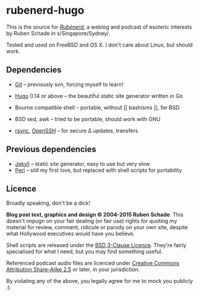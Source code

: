 # rubenerd-hugo

This is the source for *[Rubénerd](http://rubenerd.com)*, a weblog and podcast of esoteric interests by Ruben Schade in s/Singapore/Sydney/.

Tested and used on FreeBSD and OS X. I don't care about Linux, but should work.

## Dependencies
* [Git](https://git-scm.com/) – previously svn, forcing myself to learn!
* [Hugo](http://gohugo.io) 0.14 or above – the beautiful static site generator written in Go
* Bourne compatible shell – portable, without \[\[ bashisms \]\], for BSD
* BSD sed, awk – tried to be portable, should work with GNU

* [rsync](https://rsync.samba.org/), [OpenSSH](http://www.openssh.com/) – for secure ∆ updates, transfers

## Previous dependencies
* [Jekyll](http://jekyllrb.com) – static site generator, easy to use but very slow
* [Perl](http://perl.org) – still my first love, but replaced with shell scripts for portability

## Licence
Broadly speaking, don't be a dick!

**Blog post text, graphics and design © 2004-2015 Ruben Schade**. This doesn't impugn on your fair dealing (or fair use) rights for quoting my material for review, comment, ridicule or parody on your own site, despite what Hollywood executives would have you believe.

Shell scripts are released under the [BSD 3-Clause Licence](http://opensource.org/licenses/BSD-3-Clause). They're fairly specialised for what I need, but you may find something useful.

Referenced podcast audio files are licenced under [Creative Commons Attribution Share-Alike 2.5](https://creativecommons.org/licenses/by-sa/2.5/) or later, in your jurisdiction.

By violating any of the above, you legally agree for me to mock you publicly :).